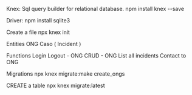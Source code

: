 

 Knex: Sql query builder for relational database.
 npm install knex --save 


 Driver:
 npm install sqlite3

Create a file
 npx knex init



Entities
 ONG
 Caso ( Incident )

Functions
 Login
 Logout - ONG
 CRUD - ONG
 List all incidents
 Contact to ONG 

Migrations 
npx knex migrate:make create_ongs

CREATE a table
npx knex migrate:latest

